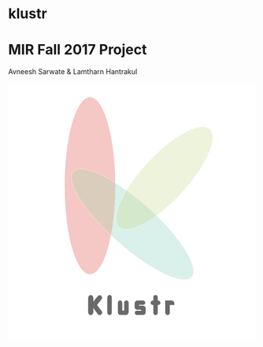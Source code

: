 # klustr

# MIR Fall 2017 Project
Avneesh Sarwate & Lamtharn Hantrakul

![alt text](https://github.com/AvneeshSarwate/klustr/blob/master/assets/klustr_icon.png)
